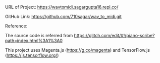 
URL of Project: https://wavtomidi.sagargupta16.repl.co/

GitHub Link: https://github.com/710sagar/wav_to_midi.git


Reference:

The source code is referred from https://glitch.com/edit/#!/piano-scribe?path=index.html%3A1%3A0


This project uses Magenta.js (https://g.co/magenta) and TensorFlow.js (https://js.tensorflow.org/)